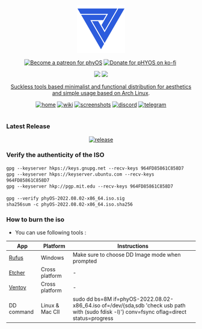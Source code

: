 
</p>

<p align="center">
  <a href="https://github.com/FT-Labs"><img src="https://raw.githubusercontent.com/FT-Labs/phyOS-plymouth-base-theme/master/usr/share/plymouth/themes/phyOS/logo.png" height="128" width="128" alt="phyOS"></a>
</p>

<p align="center">
  <a href="https://patreon.com/phyOS"><img src="https://img.shields.io/endpoint.svg?url=https%3A%2F%2Fshieldsio-patreon.vercel.app%2Fapi%3Fusername%3DphyOS%26type%3Dpatrons&style=flat" alt="Become a patreon for phyOS"></a>
  <a href="https://ko-fi.com/phyos"><img src="https://raw.githubusercontent.com/FT-Labs/phyOS-dwm/screenshots/screenshots/kofi.jpg" width="128" alt="Donate for pHYOS on ko-fi"></a>&nbsp;



<p align="center">
  <img src="https://img.shields.io/badge/Maintained%3F-Yes-green?style=flat-square">
  <a href="https://github.com/FT-Labs/phyOS-iso/releases"><img src="https://img.shields.io/github/downloads/FT-Labs/phyOS-iso/total?color=green">
</p>



<p align="center">
Suckless tools based minimalist and functional distribution for aesthetics and simple usage based on <a href="https://www.archlinux.org">Arch Linux</a>.
</p>

<p align="center">
  <a href="https://ftlabs.tech" target="_blank"><img alt="home" src="https://img.shields.io/badge/HOME-blue?style=flat-square"></a>
  <a href="https://wiki.ftlabs.tech" target="_blank"><img alt="wiki" src="https://img.shields.io/badge/WIKI-blue?style=flat-square"></a>
  <a href="https://ftlabs.tech/gallery" target="_blank"><img alt="screenshots" src="https://img.shields.io/badge/SCREENSHOTS-blue?style=flat-square"></a>
  <a href="https://discord.gg/UHdZ4Pzve3" target="_blank"><img alt="discord" src="https://img.shields.io/badge/DISCORD-blue?style=flat-square"></a>
  <a href="https://t.me/+MNEvm6cv9xA3OWM0" target="_blank"><img alt="telegram" src="https://img.shields.io/badge/TELEGRAM-blue?style=flat-square"></a>
</p>

#

### Latest Release


<p align="center">
  <a href="https://github.com/FT-Labs/phyOS-iso/releases/tag/1.0.1-beta" target="_blank"><img alt="release" src="https://img.shields.io/github/v/release/FT-Labs/phyOS-iso"></a>


### Verify the authenticity of the ISO

```
gpg --keyserver hkps://keys.gnupg.net --recv-keys 964FD85861C858D7
gpg --keyserver hkps://keyserver.ubuntu.com --recv-keys 964FD85861C858D7
gpg --keyserver hkp://pgp.mit.edu --recv-keys 964FD85861C858D7

gpg --verify phyOS-2022.08.02-x86_64.iso.sig
sha256sum -c phyOS-2022.08.02-x86_64.iso.sha256
```

### How to burn the iso

- You can use following tools :

| App                                     | Platform        | Instructions                                                                                                                                 |
|-----------------------------------------|-----------------|----------------------------------------------------------------------------------------------------------------------------------------------|
| [Rufus](http://rufus.ie)                | Windows         | Make sure to choose DD Image mode when prompted                                                                                              |
| [Etcher](https://www.balena.io/etcher/) | Cross platform  | -                                                                                                                                            |
| [Ventoy](https://www.ventoy.net)        | Cross platform  | -                                                                                                                                            |
| DD command                              | Linux & Mac ClI | sudo dd bs=8M if=phyOS-2022.08.02-x86_64.iso of=/dev/{sda,sdb 'check usb path with (sudo fdisk -l)'} conv=fsync oflag=direct status=progress |
